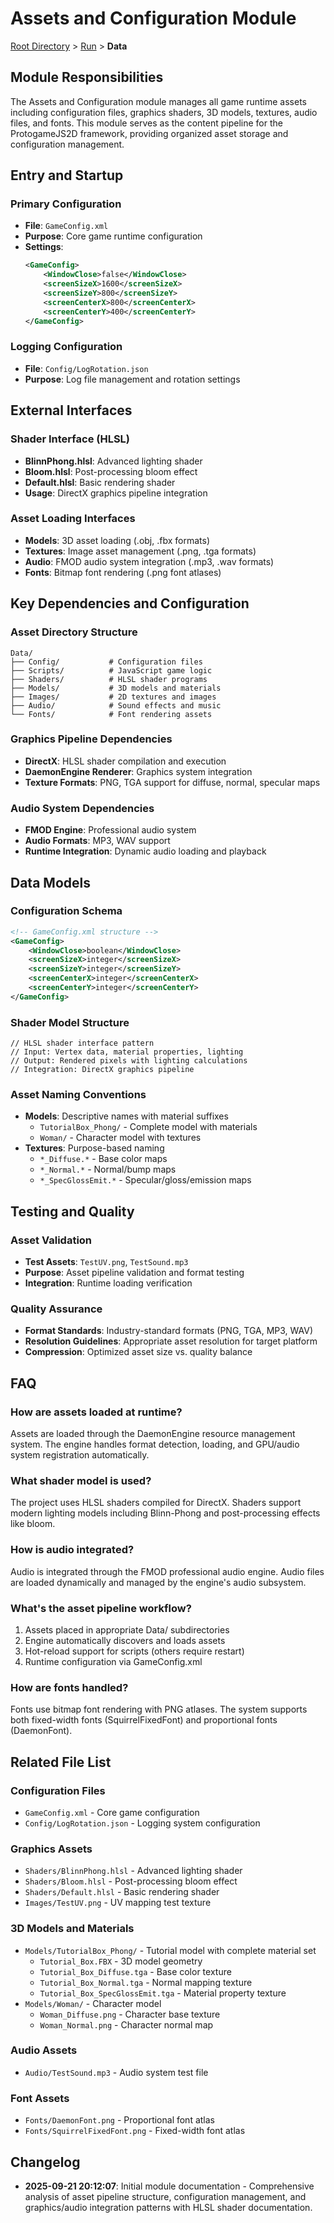# Assets and Configuration Module

[Root Directory](../../CLAUDE.md) > [Run](../) > **Data**

## Module Responsibilities

The Assets and Configuration module manages all game runtime assets including configuration files, graphics shaders, 3D models, textures, audio files, and fonts. This module serves as the content pipeline for the ProtogameJS2D framework, providing organized asset storage and configuration management.

## Entry and Startup

### Primary Configuration
- **File**: `GameConfig.xml`
- **Purpose**: Core game runtime configuration
- **Settings**:
  ```xml
  <GameConfig>
      <WindowClose>false</WindowClose>
      <screenSizeX>1600</screenSizeX>
      <screenSizeY>800</screenSizeY>
      <screenCenterX>800</screenCenterX>
      <screenCenterY>400</screenCenterY>
  </GameConfig>
  ```

### Logging Configuration
- **File**: `Config/LogRotation.json`
- **Purpose**: Log file management and rotation settings

## External Interfaces

### Shader Interface (HLSL)
- **BlinnPhong.hlsl**: Advanced lighting shader
- **Bloom.hlsl**: Post-processing bloom effect
- **Default.hlsl**: Basic rendering shader
- **Usage**: DirectX graphics pipeline integration

### Asset Loading Interfaces
- **Models**: 3D asset loading (.obj, .fbx formats)
- **Textures**: Image asset management (.png, .tga formats)
- **Audio**: FMOD audio system integration (.mp3, .wav formats)
- **Fonts**: Bitmap font rendering (.png font atlases)

## Key Dependencies and Configuration

### Asset Directory Structure
```
Data/
├── Config/           # Configuration files
├── Scripts/          # JavaScript game logic
├── Shaders/          # HLSL shader programs
├── Models/           # 3D models and materials
├── Images/           # 2D textures and images  
├── Audio/            # Sound effects and music
└── Fonts/            # Font rendering assets
```

### Graphics Pipeline Dependencies
- **DirectX**: HLSL shader compilation and execution
- **DaemonEngine Renderer**: Graphics system integration
- **Texture Formats**: PNG, TGA support for diffuse, normal, specular maps

### Audio System Dependencies
- **FMOD Engine**: Professional audio system
- **Audio Formats**: MP3, WAV support
- **Runtime Integration**: Dynamic audio loading and playback

## Data Models

### Configuration Schema
```xml
<!-- GameConfig.xml structure -->
<GameConfig>
    <WindowClose>boolean</WindowClose>
    <screenSizeX>integer</screenSizeX>
    <screenSizeY>integer</screenSizeY>
    <screenCenterX>integer</screenCenterX>
    <screenCenterY>integer</screenCenterY>
</GameConfig>
```

### Shader Model Structure
```hlsl
// HLSL shader interface pattern
// Input: Vertex data, material properties, lighting
// Output: Rendered pixels with lighting calculations
// Integration: DirectX graphics pipeline
```

### Asset Naming Conventions
- **Models**: Descriptive names with material suffixes
  - `TutorialBox_Phong/` - Complete model with materials
  - `Woman/` - Character model with textures
- **Textures**: Purpose-based naming
  - `*_Diffuse.*` - Base color maps
  - `*_Normal.*` - Normal/bump maps
  - `*_SpecGlossEmit.*` - Specular/gloss/emission maps

## Testing and Quality

### Asset Validation
- **Test Assets**: `TestUV.png`, `TestSound.mp3`
- **Purpose**: Asset pipeline validation and format testing
- **Integration**: Runtime loading verification

### Quality Assurance
- **Format Standards**: Industry-standard formats (PNG, TGA, MP3, WAV)
- **Resolution Guidelines**: Appropriate asset resolution for target platform
- **Compression**: Optimized asset size vs. quality balance

## FAQ

### How are assets loaded at runtime?
Assets are loaded through the DaemonEngine resource management system. The engine handles format detection, loading, and GPU/audio system registration automatically.

### What shader model is used?
The project uses HLSL shaders compiled for DirectX. Shaders support modern lighting models including Blinn-Phong and post-processing effects like bloom.

### How is audio integrated?
Audio is integrated through the FMOD professional audio engine. Audio files are loaded dynamically and managed by the engine's audio subsystem.

### What's the asset pipeline workflow?
1. Assets placed in appropriate Data/ subdirectories
2. Engine automatically discovers and loads assets
3. Hot-reload support for scripts (others require restart)
4. Runtime configuration via GameConfig.xml

### How are fonts handled?
Fonts use bitmap font rendering with PNG atlases. The system supports both fixed-width fonts (SquirrelFixedFont) and proportional fonts (DaemonFont).

## Related File List

### Configuration Files
- `GameConfig.xml` - Core game configuration
- `Config/LogRotation.json` - Logging system configuration

### Graphics Assets
- `Shaders/BlinnPhong.hlsl` - Advanced lighting shader
- `Shaders/Bloom.hlsl` - Post-processing bloom effect  
- `Shaders/Default.hlsl` - Basic rendering shader
- `Images/TestUV.png` - UV mapping test texture

### 3D Models and Materials
- `Models/TutorialBox_Phong/` - Tutorial model with complete material set
  - `Tutorial_Box.FBX` - 3D model geometry
  - `Tutorial_Box_Diffuse.tga` - Base color texture
  - `Tutorial_Box_Normal.tga` - Normal mapping texture
  - `Tutorial_Box_SpecGlossEmit.tga` - Material property texture
- `Models/Woman/` - Character model
  - `Woman_Diffuse.png` - Character base texture
  - `Woman_Normal.png` - Character normal map

### Audio Assets  
- `Audio/TestSound.mp3` - Audio system test file

### Font Assets
- `Fonts/DaemonFont.png` - Proportional font atlas
- `Fonts/SquirrelFixedFont.png` - Fixed-width font atlas

## Changelog

- **2025-09-21 20:12:07**: Initial module documentation - Comprehensive analysis of asset pipeline structure, configuration management, and graphics/audio integration patterns with HLSL shader documentation.